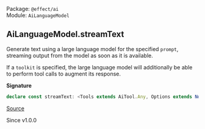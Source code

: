 Package: `@effect/ai`<br />
Module: `AiLanguageModel`<br />

## AiLanguageModel.streamText

Generate text using a large language model for the specified `prompt`,
streaming output from the model as soon as it is available.

If a `toolkit` is specified, the large language model will additionally
be able to perform tool calls to augment its response.

**Signature**

```ts
declare const streamText: <Tools extends AiTool.Any, Options extends NoExcessProperties<GenerateTextOptions<any>, Options>>(options: Options & GenerateTextOptions<Tools>) => Stream.Stream<ExtractSuccess<Options>, ExtractError<Options>, AiLanguageModel | ExtractContext<Options>>
```

[Source](https://github.com/Effect-TS/effect/tree/main/packages/ai/ai/src/AiLanguageModel.ts#L614)

Since v1.0.0